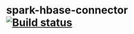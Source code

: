 # spark-hbase-connector [![Build status](https://travis-ci.org/nerdammer/spark-hbase-connector.svg)](https://travis-ci.org/nerdammer/spark-hbase-connector)
